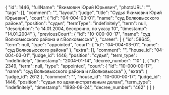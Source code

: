 {
    "id": 1446,
    "fullName": "Якимович Юрий Юрьевич",
    "photoURL": "",
    "tags": [],
    "comment": "",
    "layout": "judge",
    "title": "Судья Якимович Юрий Юрьевич",
    "court": {
        "id": "04-004-03-01",
        "name": "суд Волковысского района",
        "position": "судья",
        "termType": "indefinitely",
        "term": null,
        "description": "c 14.01.2004, бессрочно, по указу 10",
        "timestamp": "14.01.2004"
    },
    "previousCourt": {
        "id": "10-000-00-17",
        "name": "суд Волковысского района и г.Волковысска"
    },
    "career": [
        {
            "id": 58645,
            "term": null,
            "type": "appointed",
            "court": {
                "id": "04-004-03-01",
                "name": "суд Волковысского района"
            },
            "extra": [],
            "comment": "",
            "house_id": "04-004-03-01",
            "judge_id": 1446,
            "position": "судья",
            "term_type": "indefinitely",
            "timestamp": "2004-01-14",
            "decree_number": "10"
        },
        {
            "id": 2349,
            "term": null,
            "type": "appointed",
            "court": {
                "id": "10-000-00-17",
                "name": "суд Волковысского района и г.Волковысска"
            },
            "extra": {
                "judge_id": 2612
            },
            "comment": "",
            "house_id": "10-000-00-17",
            "judge_id": 1446,
            "position": "судья по административным делам",
            "term_type": "indefinitely",
            "timestamp": "1998-09-24",
            "decree_number": "462"
        }
    ]
}
